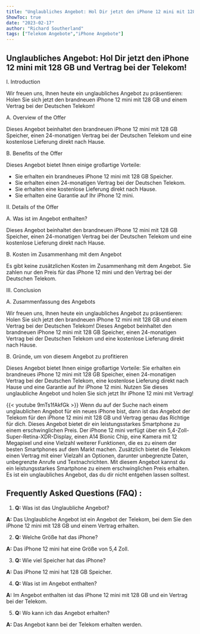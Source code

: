 ```yaml
---
title: "Unglaubliches Angebot: Hol Dir jetzt den iPhone 12 mini mit 128 GB und Vertrag bei der Telekom!"
ShowToc: true 
date: "2023-02-17"
author: "Richard Southerland" 
tags: ["Telekom Angebote","iPhone Angebote"]
---
```

## Unglaubliches Angebot: Hol Dir jetzt den iPhone 12 mini mit 128 GB und Vertrag bei der Telekom!

I. Introduction

Wir freuen uns, Ihnen heute ein unglaubliches Angebot zu präsentieren: Holen Sie sich jetzt den brandneuen iPhone 12 mini mit 128 GB und einem Vertrag bei der Deutschen Telekom!

A. Overview of the Offer

Dieses Angebot beinhaltet den brandneuen iPhone 12 mini mit 128 GB Speicher, einen 24-monatigen Vertrag bei der Deutschen Telekom und eine kostenlose Lieferung direkt nach Hause.

B. Benefits of the Offer

Dieses Angebot bietet Ihnen einige großartige Vorteile:

- Sie erhalten ein brandneues iPhone 12 mini mit 128 GB Speicher.
- Sie erhalten einen 24-monatigen Vertrag bei der Deutschen Telekom.
- Sie erhalten eine kostenlose Lieferung direkt nach Hause.
- Sie erhalten eine Garantie auf Ihr iPhone 12 mini.

II. Details of the Offer

A. Was ist im Angebot enthalten?

Dieses Angebot beinhaltet den brandneuen iPhone 12 mini mit 128 GB Speicher, einen 24-monatigen Vertrag bei der Deutschen Telekom und eine kostenlose Lieferung direkt nach Hause.

B. Kosten im Zusammenhang mit dem Angebot

Es gibt keine zusätzlichen Kosten im Zusammenhang mit dem Angebot. Sie zahlen nur den Preis für das iPhone 12 mini und den Vertrag bei der Deutschen Telekom.

III. Conclusion

A. Zusammenfassung des Angebots

Wir freuen uns, Ihnen heute ein unglaubliches Angebot zu präsentieren: Holen Sie sich jetzt den brandneuen iPhone 12 mini mit 128 GB und einem Vertrag bei der Deutschen Telekom! Dieses Angebot beinhaltet den brandneuen iPhone 12 mini mit 128 GB Speicher, einen 24-monatigen Vertrag bei der Deutschen Telekom und eine kostenlose Lieferung direkt nach Hause.

B. Gründe, um von diesem Angebot zu profitieren

Dieses Angebot bietet Ihnen einige großartige Vorteile: Sie erhalten ein brandneues iPhone 12 mini mit 128 GB Speicher, einen 24-monatigen Vertrag bei der Deutschen Telekom, eine kostenlose Lieferung direkt nach Hause und eine Garantie auf Ihr iPhone 12 mini. Nutzen Sie dieses unglaubliche Angebot und holen Sie sich jetzt Ihr iPhone 12 mini mit Vertrag!

{{< youtube 9mTs1fAkfGk >}} 
Wenn du auf der Suche nach einem unglaublichen Angebot für ein neues iPhone bist, dann ist das Angebot der Telekom für den iPhone 12 mini mit 128 GB und Vertrag genau das Richtige für dich. Dieses Angebot bietet dir ein leistungsstarkes Smartphone zu einem erschwinglichen Preis. Der iPhone 12 mini verfügt über ein 5,4-Zoll-Super-Retina-XDR-Display, einen A14 Bionic Chip, eine Kamera mit 12 Megapixel und eine Vielzahl weiterer Funktionen, die es zu einem der besten Smartphones auf dem Markt machen. Zusätzlich bietet die Telekom einen Vertrag mit einer Vielzahl an Optionen, darunter unbegrenzte Daten, unbegrenzte Anrufe und Textnachrichten. Mit diesem Angebot kannst du ein leistungsstarkes Smartphone zu einem erschwinglichen Preis erhalten. Es ist ein unglaubliches Angebot, das du dir nicht entgehen lassen solltest.

## Frequently Asked Questions (FAQ) :
1. **Q:** Was ist das Unglaubliche Angebot?

**A:** Das Unglaubliche Angebot ist ein Angebot der Telekom, bei dem Sie den iPhone 12 mini mit 128 GB und einem Vertrag erhalten.

2. **Q:** Welche Größe hat das iPhone?

**A:** Das iPhone 12 mini hat eine Größe von 5,4 Zoll.

3. **Q:** Wie viel Speicher hat das iPhone?

**A:** Das iPhone 12 mini hat 128 GB Speicher.

4. **Q:** Was ist im Angebot enthalten?

**A:** Im Angebot enthalten ist das iPhone 12 mini mit 128 GB und ein Vertrag bei der Telekom.

5. **Q:** Wo kann ich das Angebot erhalten?

**A:** Das Angebot kann bei der Telekom erhalten werden.


